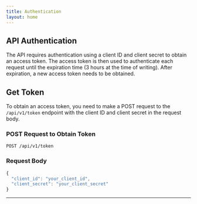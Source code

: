 ```yaml
---
title: Authentication
layout: home
---
```


## API Authentication

The API requires authentication using a client ID and client secret to obtain an access token. The access token is then used to authenticate each request until the expiration time (3 hours at the time of writing). After expiration, a new access token needs to be obtained.

## Get Token

To obtain an access token, you need to make a POST request to the `/api/v1/token` endpoint with the client ID and client secret in the request body.

### POST Request to Obtain Token

```plaintext
POST /api/v1/token
```

### Request Body
```javascript
{
  "client_id": "your_client_id",
  "client_secret": "your_client_secret"
}
```
----

[^1]: [It can take up to 10 minutes for changes to your site to publish after you push the changes to GitHub](https://docs.github.com/en/pages/setting-up-a-github-pages-site-with-jekyll/creating-a-github-pages-site-with-jekyll#creating-your-site).

[Just the Docs]: https://just-the-docs.github.io/just-the-docs/
